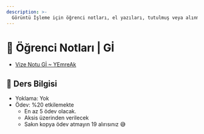 ```yaml
---
description: >-
  Görüntü İşleme için öğrenci notları, el yazıları, tutulmuş veya alınmış notlar
---
```


# 📕 Öğrenci Notları \| Gİ

<!--YPackage.YGitbookIntegration-tarafından-otomatik-oluşturulmuştur-->

- [Vize Notu Gİ ~ YEmreAk](Vize%20Notu%20G%C4%B0%20~%20YEmreAk.pdf)

<!--YPackage.YGitbookIntegration-tarafından-otomatik-oluşturulmuştur-->

## 🔸 Ders Bilgisi

- Yoklama: Yok
- Ödev: %20 etkilemekte
  - En az 5 ödev olacak.
  - Aksis üzerinden verilecek
  - Sakın kopya ödev atmayın 19 alırısınız 😅
